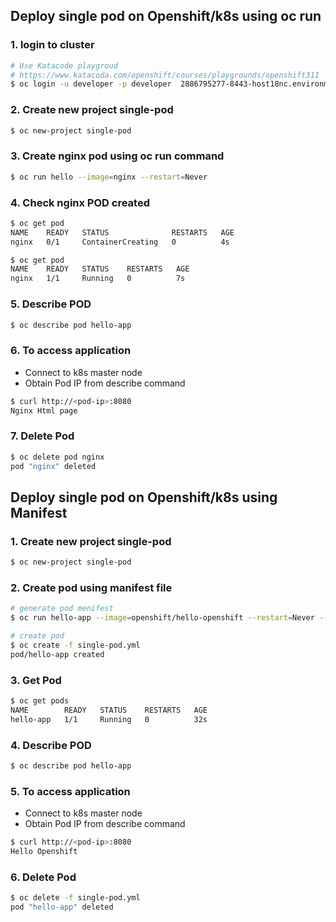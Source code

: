 ## Deploy single pod on Openshift/k8s using oc run

### 1. login to cluster
```bash
# Use Katacode playgroud
# https://www.katacoda.com/openshift/courses/playgrounds/openshift311 
$ oc login -u developer -p developer  2886795277-8443-host18nc.environments.katacoda.com
```

### 2. Create new project single-pod
```bash
$ oc new-project single-pod
```

### 3. Create nginx pod using oc run command
```bash
$ oc run hello --image=nginx --restart=Never
```
### 4. Check nginx POD created
```bash
$ oc get pod
NAME    READY   STATUS              RESTARTS   AGE
nginx   0/1     ContainerCreating   0          4s

$ oc get pod  
NAME    READY   STATUS    RESTARTS   AGE
nginx   1/1     Running   0          7s
```
### 5. Describe POD
```bash
$ oc describe pod hello-app
```
### 6. To access application 

- Connect to k8s master node
- Obtain Pod IP from describe command   
```bash
$ curl http://<pod-ip>:8080
Nginx Html page
```

### 7. Delete Pod
```bash
$ oc delete pod nginx
pod "nginx" deleted
```

## Deploy single pod on Openshift/k8s using Manifest

### 1. Create new project single-pod
```bash
$ oc new-project single-pod
```
### 2. Create pod using manifest file 
```bash
# generate pod menifest 
$ oc run hello-app --image=openshift/hello-openshift --restart=Never --dry-run -o yaml > single-pod.yaml

# create pod
$ oc create -f single-pod.yml
pod/hello-app created
```
### 3. Get Pod
```bash
$ oc get pods
NAME        READY   STATUS    RESTARTS   AGE
hello-app   1/1     Running   0          32s
```
### 4. Describe POD
```bash
$ oc describe pod hello-app
```
### 5. To access application 

- Connect to k8s master node
- Obtain Pod IP from describe command   
```bash
$ curl http://<pod-ip>:8080
Hello Openshift
```

### 6. Delete Pod
```bash
$ oc delete -f single-pod.yml
pod "hello-app" deleted
```